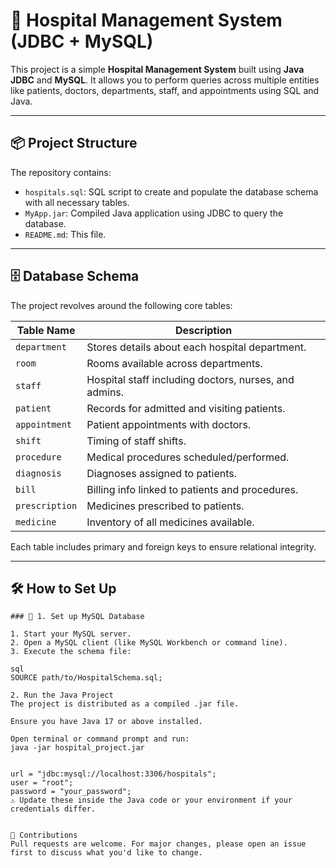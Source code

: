   # 🏥 Hospital Management System (JDBC + MySQL)

This project is a simple **Hospital Management System** built using **Java JDBC** and **MySQL**. It allows you to perform queries across multiple entities like patients, doctors, departments, staff, and appointments using SQL and Java.

---

## 📦 Project Structure

The repository contains:
- `hospitals.sql`: SQL script to create and populate the database schema with all necessary tables.
- `MyApp.jar`: Compiled Java application using JDBC to query the database.
- `README.md`: This file.

---

## 🗄️ Database Schema

The project revolves around the following core tables:

| Table Name      | Description |
|------------------|-------------|
| `department`     | Stores details about each hospital department. |
| `room`           | Rooms available across departments. |
| `staff`          | Hospital staff including doctors, nurses, and admins. |
| `patient`        | Records for admitted and visiting patients. |
| `appointment`    | Patient appointments with doctors. |
| `shift`          | Timing of staff shifts. |
| `procedure`      | Medical procedures scheduled/performed. |
| `diagnosis`      | Diagnoses assigned to patients. |
| `bill`           | Billing info linked to patients and procedures. |
| `prescription`   | Medicines prescribed to patients. |
| `medicine`       | Inventory of all medicines available. |

Each table includes primary and foreign keys to ensure relational integrity.

---

## 🛠️ How to Set Up
```
### 🧾 1. Set up MySQL Database

1. Start your MySQL server.
2. Open a MySQL client (like MySQL Workbench or command line).
3. Execute the schema file:

sql
SOURCE path/to/HospitalSchema.sql;

2. Run the Java Project
The project is distributed as a compiled .jar file.

Ensure you have Java 17 or above installed.

Open terminal or command prompt and run:
java -jar hospital_project.jar


url = "jdbc:mysql://localhost:3306/hospitals";
user = "root";
password = "your_password";
⚠️ Update these inside the Java code or your environment if your credentials differ.


🙌 Contributions
Pull requests are welcome. For major changes, please open an issue first to discuss what you'd like to change.

